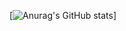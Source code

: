 [![Anurag's GitHub stats](https://github-readme-stats.vercel.app/api?username=CopeMonster&show_icons=true&theme=transparent&title_color=4B0082&text_color=4B0082&icon_color=4B0082)]
